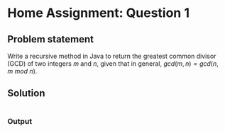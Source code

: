 # Home Assignment: Question 1
## Problem statement
Write a recursive method in Java to return the greatest common divisor (GCD) of two integers $m$ and $n$, given that in general, $gcd(m, n) = gcd(n, m ~ mod ~ n)$.

## Solution
```java

```

### Output
```

```